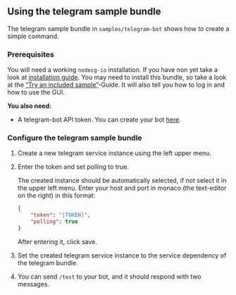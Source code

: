 ## Using the telegram sample bundle

The telegram sample bundle in `samples/telegram-bot` shows how to create a
simple command.

### Prerequisites

You will need a working `nodecg-io` installation. If you have non yet take a
look at [installation guide](../getting_started/install.md). You may need to
install this bundle, so take a look at the
[“Try an included sample”](../getting_started/try_example_bundle.md)-Guide. It
will also tell you how to log in and how to use the GUI.

**You also need:**

-   A telegram-bot API token. You can create your bot
    [here](https://t.me/botfather).

### Configure the telegram sample bundle

1. Create a new telegram service instance using the left upper menu.

2. Enter the token and set polling to true.

    The created instance should be automatically selected, if not select it in
    the upper left menu. Enter your host and port in monaco (the text-editor on
    the right) in this format:

    ```json
    {
        "token": "[TOKEN]",
        "polling": true
    }
    ```

    After entering it, click save.

3. Set the created telegram service instance to the service dependency of the
   telegram bundle.

4. You can send `/test` to your bot, and it should respond with two messages.
